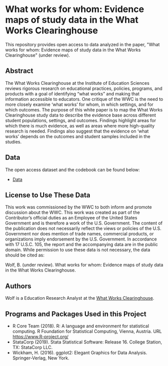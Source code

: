 # What works for whom: Evidence maps of study data in the What Works Clearinghouse
This repository provides open access to data analyzed in the paper, "What works for whom: Evidence maps of study data in the What Works Clearinghouse" (under review).

## Abstract

The What Works Clearinghouse at the Institute of Education Sciences reviews rigorous research on educational practices, policies, programs, and products with a goal of identifying “what works” and making that information accessible to educators. One critique of the WWC is the need to more closely examine ‘what works’ for whom, in which settings, and for which outcomes. The purpose of this white paper is to map the What Works Clearinghouse study data to describe the evidence base across different student populations, settings, and outcomes. Findings highlight areas for which there is much evidence, as well as areas where more high-quality research is needed. Findings also suggest that the evidence on ‘what works’ depends on the outcomes  and student samples included in the studies.

## Data

The open access dataset and the codebook can be found below:

- [Data](https://github.com/betsyjwolf/evidence-maps/blob/master/evidence_map.csv)

## License to Use These Data

This work was commissioned by the WWC to both inform and promote discussion about the WWC. This work was created as part of the Contributor’s official duties as an Employee of the United States Government and is therefore a work of the U.S. Government. The content of the publication does not necessarily reflect the views or policies of the U.S. Government nor does mention of trade names, commercial products, or organizations imply endorsement by the U.S. Government. In accordance with 17 U.S.C. 105, the report and the accompanying data are in the public domain. While permission to use these data is not necessary, the data should be cited as:

Wolf, B. (under review). What works for whom: Evidence maps of study data in the What Works Clearinghouse. 

## Authors

Wolf is a Education Research Analyst at the [What Works Clearinghouse](https://ies.ed.gov/ncee/wwc/).

## Programs and Packages Used in this Project

* R Core Team (2018). R: A language and environment for statistical computing. R Foundation for Statistical Computing, Vienna, Austria. URL https://www.R-project.org/
* StataCorp (2019). Stata Statistical Software: Release 16. College Station, TX: StataCorp LLC.
 * Wickham, H. (2016). ggplot2: Elegant Graphics for Data Analysis. Springer-Verlag, New York. 
  






